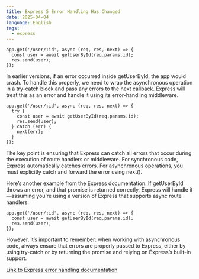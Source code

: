 ```yaml
---
title: Express 5 Error Handling Has Changed
date: 2025-04-04
language: English
tags:
  - express
---
```

```
app.get('/user/:id', async (req, res, next) => {
  const user = await getUserById(req.params.id);
  res.send(user);
});
```

In earlier versions, if an error occurred inside getUserById, the app would crash. To handle this properly, we need to wrap the asynchronous operation in a try-catch block and pass any errors to the next callback. Express will treat this as an error and handle it using its error-handling middleware.

```
app.get('/user/:id', async (req, res, next) => {
  try {
    const user = await getUserById(req.params.id);
    res.send(user);
  } catch (err) {
    next(err);
  }
});
```

The key point is ensuring that Express can catch all errors that occur during the execution of route handlers or middleware. For synchronous code, Express automatically catches errors. For asynchronous operations, you must explicitly catch and forward the error using next().

Here’s another example from the Express documentation. If getUserById throws an error, and that promise is returned correctly, Express will handle it—assuming you’re using a version of Express that supports async route handlers:

```
app.get('/user/:id', async (req, res, next) => {
  const user = await getUserById(req.params.id);
  res.send(user);
});
```

However, it’s important to remember: when working with asynchronous code, always ensure that errors are properly passed to Express, either by using try-catch or by returning the promise and relying on Express’s built-in support.

[Link to Express error handling documentation](https://expressjs.com/en/guide/error-handling.html)

